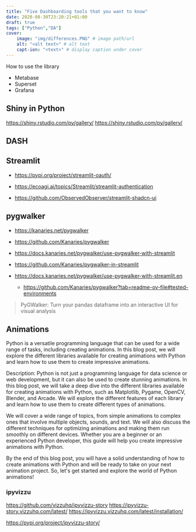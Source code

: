 ```yaml
---
title: "Five Dashboarding tools that you want to know"
date: 2020-08-30T23:20:21+01:00
draft: true
tags: ["Python","DA"]
cover:
    image: "img/differences.PNG" # image path/url
    alt: "<alt text>" # alt text
    capt-ion: "<text>" # display caption under cover   
---
```


How to use the library

* Metabase
* Superset
* Grafana


## Shiny in Python

<https://shiny.rstudio.com/py/gallery/>
<https://shiny.rstudio.com/py/gallery/>

## DASH

## Streamlit

* https://pypi.org/project/streamlit-oauth/
* https://ecoagi.ai/topics/Streamlit/streamlit-authentication

* https://github.com/ObservedObserver/streamlit-shadcn-ui


## pygwalker

* https://kanaries.net/pygwalker
* https://github.com/Kanaries/pygwalker

* https://docs.kanaries.net/pygwalker/use-pygwalker-with-streamlit
* https://github.com/Kanaries/pygwalker-in-streamlit
* https://docs.kanaries.net/pygwalker/use-pygwalker-with-streamlit.en
  * https://github.com/Kanaries/pygwalker?tab=readme-ov-file#tested-environments

> PyGWalker: Turn your pandas dataframe into an interactive UI for visual analysis



## Animations


 Python is a versatile programming language that can be used for a wide range of tasks, including creating animations. In this blog post, we will explore the different libraries available for creating animations with Python and learn how to use them to create impressive animations.
<!-- 
 https://greatexpectations.io/expectations/
 https://greatexpectations.io/blog/what-is-data-profiling
  -->

Description: Python is not just a programming language for data science or web development, but it can also be used to create stunning animations. In this blog post, we will take a deep dive into the different libraries available for creating animations with Python, such as Matplotlib, Pygame, OpenCV, Blender, and Arcade. We will explore the different features of each library and learn how to use them to create different types of animations.

We will cover a wide range of topics, from simple animations to complex ones that involve multiple objects, sounds, and text. We will also discuss the different techniques for optimizing animations and making them run smoothly on different devices. Whether you are a beginner or an experienced Python developer, this guide will help you create impressive animations with Python.

By the end of this blog post, you will have a solid understanding of how to create animations with Python and will be ready to take on your next animation project. So, let's get started and explore the world of Python animations!


### ipyvizzu
https://github.com/vizzuhq/ipyvizzu-story
https://ipyvizzu-story.vizzuhq.com/latest/
https://ipyvizzu.vizzuhq.com/latest/installation/

https://pypi.org/project/ipyvizzu-story/



<!-- 
## BAADOOOO

How to use the library

<https://jckantor.github.io/CBE30338/A.03-Animation-in-Jupyter-Notebooks.html>

<https://jakevdp.github.io/blog/2012/09/05/quantum-python/>
<https://jakevdp.github.io/blog/2012/08/18/matplotlib-animation-tutorial/>
<https://jakevdp.github.io/blog/2013/02/16/animating-the-lorentz-system-in-3d/>

<https://jakevdp.github.io/blog/2012/08/18/matplotlib-animation-tutorial/> -->